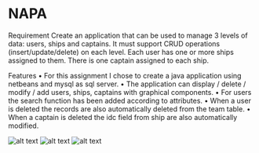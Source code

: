 # NAPA
Requirement
Create an application that can be used to manage 3 levels of data: users, ships and captains. 
It must support CRUD operations (insert/update/delete) on each level.
Each user has one or more ships assigned to them. There is one captain assigned to each ship.

Features
•	For this assignment I chose to create a java application using netbeans and mysql as sql server.
•	The application can display / delete / modify / add users, ships, captains with graphical components.
•	For users the search function has been added according to attributes.
•	When a user is deleted the records are also automatically deleted from the team table.
•	When a captain is deleted the idc field from ship are also automatically modified.

![alt text](https://i.imgur.com/BWzv017.png)
![alt text](https://i.imgur.com/YTgqdqh.png)
![alt text](https://i.imgur.com/Y5uAFuS.jpg)
